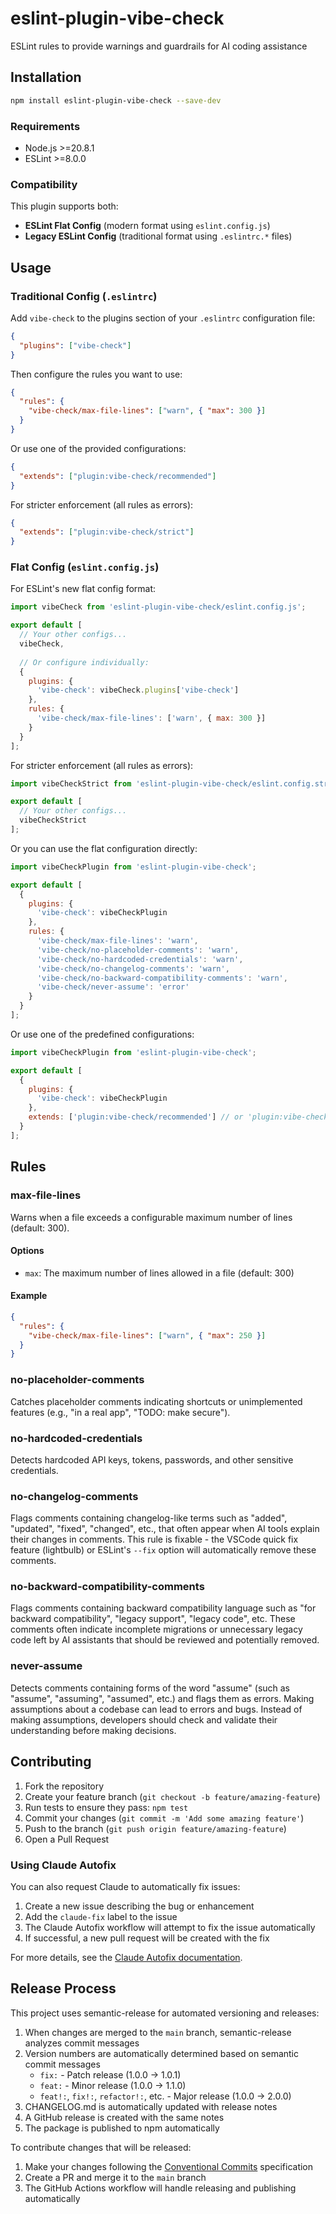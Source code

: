 # eslint-plugin-vibe-check

ESLint rules to provide warnings and guardrails for AI coding assistance

## Installation

```bash
npm install eslint-plugin-vibe-check --save-dev
```

### Requirements

- Node.js >=20.8.1
- ESLint >=8.0.0

### Compatibility

This plugin supports both:
- **ESLint Flat Config** (modern format using `eslint.config.js`)
- **Legacy ESLint Config** (traditional format using `.eslintrc.*` files)

## Usage

### Traditional Config (`.eslintrc`)

Add `vibe-check` to the plugins section of your `.eslintrc` configuration file:

```json
{
  "plugins": ["vibe-check"]
}
```

Then configure the rules you want to use:

```json
{
  "rules": {
    "vibe-check/max-file-lines": ["warn", { "max": 300 }]
  }
}
```

Or use one of the provided configurations:

```json
{
  "extends": ["plugin:vibe-check/recommended"]
}
```

For stricter enforcement (all rules as errors):

```json
{
  "extends": ["plugin:vibe-check/strict"]
}
```

### Flat Config (`eslint.config.js`)

For ESLint's new flat config format:

```js
import vibeCheck from 'eslint-plugin-vibe-check/eslint.config.js';

export default [
  // Your other configs...
  vibeCheck,
  
  // Or configure individually:
  {
    plugins: {
      'vibe-check': vibeCheck.plugins['vibe-check']
    },
    rules: {
      'vibe-check/max-file-lines': ['warn', { max: 300 }]
    }
  }
];
```

For stricter enforcement (all rules as errors):

```js
import vibeCheckStrict from 'eslint-plugin-vibe-check/eslint.config.strict.js';

export default [
  // Your other configs...
  vibeCheckStrict
];
```

Or you can use the flat configuration directly:

```js
import vibeCheckPlugin from 'eslint-plugin-vibe-check';

export default [
  {
    plugins: {
      'vibe-check': vibeCheckPlugin
    },
    rules: {
      'vibe-check/max-file-lines': 'warn',
      'vibe-check/no-placeholder-comments': 'warn',
      'vibe-check/no-hardcoded-credentials': 'warn',
      'vibe-check/no-changelog-comments': 'warn',
      'vibe-check/no-backward-compatibility-comments': 'warn',
      'vibe-check/never-assume': 'error'
    }
  }
];
```

Or use one of the predefined configurations:

```js
import vibeCheckPlugin from 'eslint-plugin-vibe-check';

export default [
  {
    plugins: {
      'vibe-check': vibeCheckPlugin
    },
    extends: ['plugin:vibe-check/recommended'] // or 'plugin:vibe-check/strict'
  }
];
```

## Rules

### max-file-lines

Warns when a file exceeds a configurable maximum number of lines (default: 300).

#### Options

* `max`: The maximum number of lines allowed in a file (default: 300)

#### Example

```json
{
  "rules": {
    "vibe-check/max-file-lines": ["warn", { "max": 250 }]
  }
}
```

### no-placeholder-comments

Catches placeholder comments indicating shortcuts or unimplemented features (e.g., "in a real app", "TODO: make secure").

### no-hardcoded-credentials

Detects hardcoded API keys, tokens, passwords, and other sensitive credentials.

### no-changelog-comments

Flags comments containing changelog-like terms such as "added", "updated", "fixed", "changed", etc., that often appear when AI tools explain their changes in comments. This rule is fixable - the VSCode quick fix feature (lightbulb) or ESLint's `--fix` option will automatically remove these comments.

### no-backward-compatibility-comments

Flags comments containing backward compatibility language such as "for backward compatibility", "legacy support", "legacy code", etc. These comments often indicate incomplete migrations or unnecessary legacy code left by AI assistants that should be reviewed and potentially removed.

### never-assume

Detects comments containing forms of the word "assume" (such as "assume", "assuming", "assumed", etc.) and flags them as errors. Making assumptions about a codebase can lead to errors and bugs. Instead of making assumptions, developers should check and validate their understanding before making decisions.

## Contributing

1. Fork the repository
2. Create your feature branch (`git checkout -b feature/amazing-feature`)
3. Run tests to ensure they pass: `npm test`
4. Commit your changes (`git commit -m 'Add some amazing feature'`)
5. Push to the branch (`git push origin feature/amazing-feature`)
6. Open a Pull Request

### Using Claude Autofix

You can also request Claude to automatically fix issues:

1. Create a new issue describing the bug or enhancement
2. Add the `claude-fix` label to the issue
3. The Claude Autofix workflow will attempt to fix the issue automatically
4. If successful, a new pull request will be created with the fix

For more details, see the [Claude Autofix documentation](./autofix/README.md).

## Release Process

This project uses semantic-release for automated versioning and releases:

1. When changes are merged to the `main` branch, semantic-release analyzes commit messages
2. Version numbers are automatically determined based on semantic commit messages
   - `fix:` - Patch release (1.0.0 -> 1.0.1)
   - `feat:` - Minor release (1.0.0 -> 1.1.0)
   - `feat!:`, `fix!:`, `refactor!:`, etc. - Major release (1.0.0 -> 2.0.0)
3. CHANGELOG.md is automatically updated with release notes
4. A GitHub release is created with the same notes
5. The package is published to npm automatically

To contribute changes that will be released:

1. Make your changes following the [Conventional Commits](https://www.conventionalcommits.org/) specification
2. Create a PR and merge it to the `main` branch
3. The GitHub Actions workflow will handle releasing and publishing automatically
